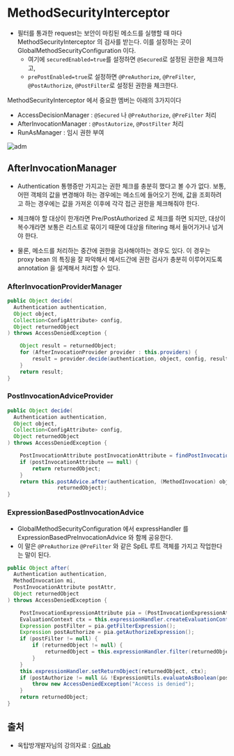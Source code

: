 # MethodSecurityInterceptor


- 필터를 통과한 request는 보안이 마킹된 메소드를 실행할 때 마다 MethodSecurityInterceptor 의 검사를 받는다. 
이를 설정하는 곳이 GlobalMethodSecurityConfiguration 이다.
  - 여기에 `securedEnabled=true`를 설정하면 `@Secured`로 설정된 권한을 체크하고, 
  - `prePostEnabled=true`로 설정하면 `@PreAuthorize`, `@PreFilter`, `@PostAuthorize`, `@PostFilter`로 설정된 권한을 체크한다.

MethodSecurityInterceptor 에서 중요한 멤버는 아래의 3가지이다

- AccessDecisionManager : `@Secured` 나 `@PreAuthorize`, `@PreFilter` 처리
- AfterInvocationManager : `@PostAutorize`, `@PostFilter` 처리
- RunAsManager : 임시 권한 부여

![adm](https://bluewind8791.github.io/assets/image/9-access-decision-manager.png)

## AfterInvocationManager

- Authentication 통행증만 가지고는 권한 체크를 충분히 했다고 볼 수가 없다. 보통, 어떤 객체의 값을 변경해야 하는 경우에는 메소드에 들어오기 전에, 값을 조회하려고 하는 경우에는 값을 가져온 이후에 각각 접근 권한을 체크해줘야 한다.

- 체크해야 할 대상이 한개라면 Pre/PostAuthorized 로 체크를 하면 되지만, 대상이 복수개라면 보통은 리스트로 묶이기 때문에 대상을 filtering 해서 들어가거나 넘겨야 한다.

- 물론, 메소드를 처리하는 중간에 권한을 검사해야하는 경우도 있다. 이 경우는 proxy bean 의 특징을 잘 파악해서 메서드간에 권한 검사가 충분히 이루어지도록 annotation 을 설계해서 처리할 수 있다.

### AfterInvocationProviderManager

```java
public Object decide(
  Authentication authentication,
  Object object,
  Collection<ConfigAttribute> config,
  Object returnedObject
) throws AccessDeniedException {

	Object result = returnedObject;
	for (AfterInvocationProvider provider : this.providers) {
		result = provider.decide(authentication, object, config, result);
	}
	return result;
}
```

### PostInvocationAdviceProvider

```java
public Object decide(
  Authentication authentication,
  Object object,
  Collection<ConfigAttribute> config,
  Object returnedObject
) throws AccessDeniedException {

	PostInvocationAttribute postInvocationAttribute = findPostInvocationAttribute(config);
	if (postInvocationAttribute == null) {
		return returnedObject;
	}
	return this.postAdvice.after(authentication, (MethodInvocation) object, postInvocationAttribute,
				returnedObject);
}
```

### ExpressionBasedPostInvocationAdvice

- GlobalMethodSecurityConfiguration 에서 expressHandler 를 ExpressionBasedPreInvocationAdvice 와 함께 공유한다.
- 이 말은 `@PreAuthorize` `@PreFilter` 와 같은 SpEL 루트 객체를 가지고 작업한다는 말이 된다.

```java
public Object after(
  Authentication authentication,
  MethodInvocation mi,
  PostInvocationAttribute postAttr,
  Object returnedObject
) throws AccessDeniedException {

	PostInvocationExpressionAttribute pia = (PostInvocationExpressionAttribute) postAttr;
	EvaluationContext ctx = this.expressionHandler.createEvaluationContext(authentication, mi);
	Expression postFilter = pia.getFilterExpression();
	Expression postAuthorize = pia.getAuthorizeExpression();
	if (postFilter != null) {
		if (returnedObject != null) {
			returnedObject = this.expressionHandler.filter(returnedObject, postFilter, ctx);
		}
	}
	this.expressionHandler.setReturnObject(returnedObject, ctx);
	if (postAuthorize != null && !ExpressionUtils.evaluateAsBoolean(postAuthorize, ctx)) {
		throw new AccessDeniedException("Access is denied");
	}
	return returnedObject;
}
```

## 출처

- 옥탑방개발자님의 강의자료 : [GitLab](https://gitlab.com/jongwons.choi/spring-boot-security-lecture/-/blob/master/part2/Lec-3%20%EB%A9%94%EC%8F%98%EB%93%9C%20%ED%9B%84%EC%B2%98%EB%A6%AC.md)